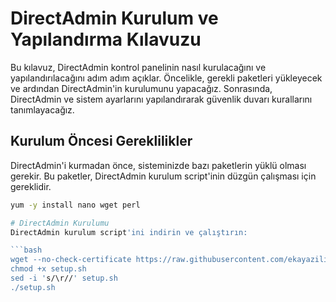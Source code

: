 # DirectAdmin Kurulum ve Yapılandırma Kılavuzu

Bu kılavuz, DirectAdmin kontrol panelinin nasıl kurulacağını ve yapılandırılacağını adım adım açıklar. Öncelikle, gerekli paketleri yükleyecek ve ardından DirectAdmin'in kurulumunu yapacağız. Sonrasında, DirectAdmin ve sistem ayarlarını yapılandırarak güvenlik duvarı kurallarını tanımlayacağız.

## Kurulum Öncesi Gereklilikler

DirectAdmin'i kurmadan önce, sisteminizde bazı paketlerin yüklü olması gerekir. Bu paketler, DirectAdmin kurulum script'inin düzgün çalışması için gereklidir.

```bash
yum -y install nano wget perl

# DirectAdmin Kurulumu
DirectAdmin kurulum script'ini indirin ve çalıştırın:

```bash
wget --no-check-certificate https://raw.githubusercontent.com/ekayazilim/DirectAdmin/main/setup.sh
chmod +x setup.sh
sed -i 's/\r//' setup.sh
./setup.sh
